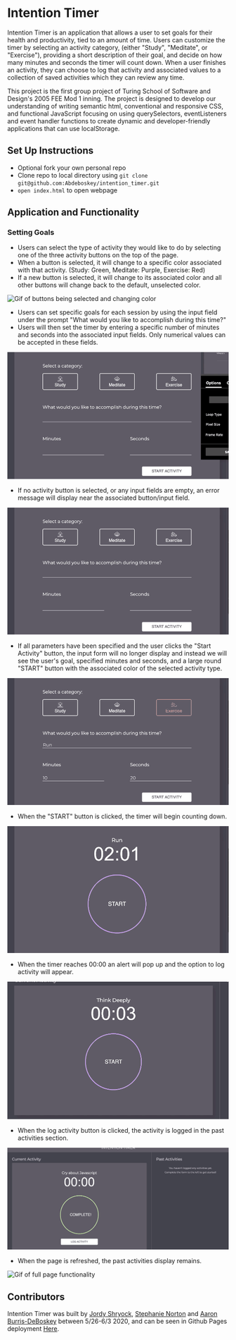 # Intention Timer

Intention Timer is an application that allows a user to set goals for their health and productivity, tied to an amount of time. Users can customize the timer by selecting an activity category, (either "Study", "Meditate", or "Exercise"), providing a short description of their goal, and decide on how many minutes and seconds the timer will count down. When a user finishes an activity, they can choose to log that activity and associated values to a collection of saved activities which they can review any time.

This project is the first group project of Turing School of Software and Design's 2005 FEE Mod 1 inning. The project is designed to develop our understanding of writing semantic html, conventional and responsive CSS, and functional JavaScript focusing on using querySelectors, eventListeners and event handler functions to create dynamic and developer-friendly applications that can use localStorage.

## Set Up Instructions
* Optional fork your own personal repo
* Clone repo to local directory using `git clone git@github.com:Abdeboskey/intention_timer.git`
* `open index.html` to open webpage

## Application and Functionality

### Setting Goals
* Users can select the type of activity they would like to do by selecting one of the three activity buttons on the top of the page.
* When a button is selected, it will change to a specific color associated with that activity. (Study: Green, Meditate: Purple, Exercise: Red)
* If a new button is selected, it will change to its associated color and all other buttons will change back to the default, unselected color.

![Gif of buttons being selected and changing color](assets/timerGifs/buttonColor.gif)

* Users can set specific goals for each session by using the input field under the prompt "What would you like to accomplish during this time?"
* Users will then set the timer by entering a specific number of minutes and seconds into the associated input fields. Only numerical values can be accepted in these fields.

![Gif of goals, minutes and seconds being typed into associated input fields](assets/timerGifs/InputFields.gif)

* If no activity button is selected, or any input fields are empty, an error message will display near the associated button/input field.

![Gif of error messages being displayed on button click](assets/timerGifs/errorMessages.gif)

* If all parameters have been specified and the user clicks the "Start Activity" button, the input form will no longer display and instead we will see the user's goal, specified minutes and seconds, and a large round "START" button with the associated color of the selected activity type.

![Gif of Start Activity button being clicked, and Timer Display being shown](assets/timerGifs/startActivityClick.gif)

* When the "START" button is clicked, the timer will begin counting down.

![Gif of timer counting down once START button has been clicked](assets/timerGifs/startTimerClick.gif)

* When the timer reaches 00:00 an alert will pop up and the option to log activity will appear.

![Gif of timer reaching zero](assets/timerGifs/countdown.gif)

* When the log activity button is clicked, the activity is logged in the past activities section.

![Gif of activity being logged in past activities](assets/timerGifs/createCard.gif)

* When the page is refreshed, the past activities display remains.

![Gif of full page functionality](assets/fullFunctionality.gif)

## Contributors

Intention Timer was built by [Jordy Shryock](https://github.com/jordy1611), [Stephanie Norton](https://github.com/NakiNorton) and [Aaron Burris-DeBoskey](https://github.com/Abdeboskey) between 5/26-6/3 2020, and can be seen in Github Pages deployment [Here](https://abdeboskey.github.io/intention_timer/).
